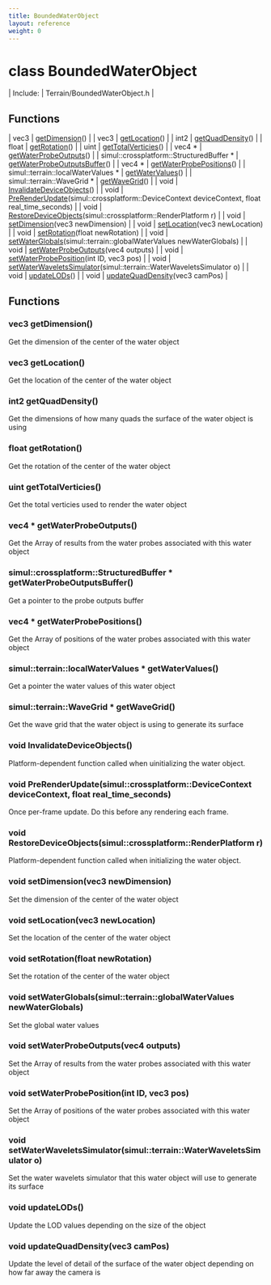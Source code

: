 ```yaml
---
title: BoundedWaterObject
layout: reference
weight: 0
---
```

class BoundedWaterObject
===

| Include: | Terrain/BoundedWaterObject.h |



Functions
---

| vec3 | [getDimension](#getDimension)() |
| vec3 | [getLocation](#getLocation)() |
| int2 | [getQuadDensity](#getQuadDensity)() |
| float | [getRotation](#getRotation)() |
| uint | [getTotalVerticies](#getTotalVerticies)() |
| vec4 * | [getWaterProbeOutputs](#getWaterProbeOutputs)() |
| simul::crossplatform::StructuredBuffer * | [getWaterProbeOutputsBuffer](#getWaterProbeOutputsBuffer)() |
| vec4 * | [getWaterProbePositions](#getWaterProbePositions)() |
| simul::terrain::localWaterValues * | [getWaterValues](#getWaterValues)() |
| simul::terrain::WaveGrid * | [getWaveGrid](#getWaveGrid)() |
| void | [InvalidateDeviceObjects](#InvalidateDeviceObjects)() |
| void | [PreRenderUpdate](#PreRenderUpdate)(simul::crossplatform::DeviceContext deviceContext, float real_time_seconds) |
| void | [RestoreDeviceObjects](#RestoreDeviceObjects)(simul::crossplatform::RenderPlatform r) |
| void | [setDimension](#setDimension)(vec3 newDimension) |
| void | [setLocation](#setLocation)(vec3 newLocation) |
| void | [setRotation](#setRotation)(float newRotation) |
| void | [setWaterGlobals](#setWaterGlobals)(simul::terrain::globalWaterValues newWaterGlobals) |
| void | [setWaterProbeOutputs](#setWaterProbeOutputs)(vec4 outputs) |
| void | [setWaterProbePosition](#setWaterProbePosition)(int ID, vec3 pos) |
| void | [setWaterWaveletsSimulator](#setWaterWaveletsSimulator)(simul::terrain::WaterWaveletsSimulator o) |
| void | [updateLODs](#updateLODs)() |
| void | [updateQuadDensity](#updateQuadDensity)(vec3 camPos) |


Functions
---

### <a name="getDimension"/>vec3 getDimension()
Get the dimension of the center of the water object

### <a name="getLocation"/>vec3 getLocation()
Get the location of the center of the water object

### <a name="getQuadDensity"/>int2 getQuadDensity()
Get the dimensions of how many quads the surface of the water object is using

### <a name="getRotation"/>float getRotation()
Get the rotation of the center of the water object

### <a name="getTotalVerticies"/>uint getTotalVerticies()
Get the total verticies used to render the water object

### <a name="getWaterProbeOutputs"/>vec4 * getWaterProbeOutputs()
Get the Array of results from the water probes associated with this water object

### <a name="getWaterProbeOutputsBuffer"/>simul::crossplatform::StructuredBuffer * getWaterProbeOutputsBuffer()
Get a pointer to the probe outputs buffer

### <a name="getWaterProbePositions"/>vec4 * getWaterProbePositions()
Get the Array of positions of the water probes associated with this water object

### <a name="getWaterValues"/>simul::terrain::localWaterValues * getWaterValues()
Get a pointer the water values of this water object

### <a name="getWaveGrid"/>simul::terrain::WaveGrid * getWaveGrid()
Get the wave grid that the water object is using to generate its surface

### <a name="InvalidateDeviceObjects"/>void InvalidateDeviceObjects()
Platform-dependent function called when uinitializing the water object.

### <a name="PreRenderUpdate"/>void PreRenderUpdate(simul::crossplatform::DeviceContext deviceContext, float real_time_seconds)
Once per-frame update. Do this before any rendering each frame.

### <a name="RestoreDeviceObjects"/>void RestoreDeviceObjects(simul::crossplatform::RenderPlatform r)
Platform-dependent function called when initializing the water object.

### <a name="setDimension"/>void setDimension(vec3 newDimension)
Set the dimension of the center of the water object

### <a name="setLocation"/>void setLocation(vec3 newLocation)
Set the location of the center of the water object

### <a name="setRotation"/>void setRotation(float newRotation)
Set the rotation of the center of the water object

### <a name="setWaterGlobals"/>void setWaterGlobals(simul::terrain::globalWaterValues newWaterGlobals)
Set the global water values

### <a name="setWaterProbeOutputs"/>void setWaterProbeOutputs(vec4 outputs)
Set the Array of results from the water probes associated with this water object

### <a name="setWaterProbePosition"/>void setWaterProbePosition(int ID, vec3 pos)
Set the Array of positions of the water probes associated with this water object

### <a name="setWaterWaveletsSimulator"/>void setWaterWaveletsSimulator(simul::terrain::WaterWaveletsSimulator o)
Set the water wavelets simulator that this water object will use to generate its surface

### <a name="updateLODs"/>void updateLODs()
Update the LOD values depending on the size of the object

### <a name="updateQuadDensity"/>void updateQuadDensity(vec3 camPos)
Update the level of detail of the surface of the water object depending on how far away the camera is
